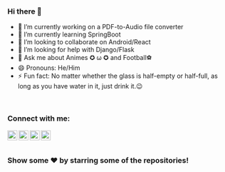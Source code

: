 ### Hi there 👋

- 🔭 I’m currently working on a PDF-to-Audio file converter
- 🌱 I’m currently learning SpringBoot
- 👯 I’m looking to collaborate on Android/React
- 🤔 I’m looking for help with Django/Flask
- 💬 Ask me about Animes ✪ ω ✪ and Football⚽
- 😄 Pronouns: He/Him
- ⚡ Fun fact: No matter whether the glass is half-empty or half-full, as long as you have water in it, just drink it.😉
<br>

### Connect with me:

[<img align="left" alt=" LinkedIn" width="22px" src="https://cdn.jsdelivr.net/npm/simple-icons@v3/icons/linkedin.svg" />][linkedin]
[<img align="left" alt=" Twitter" width="22px" src="https://cdn.jsdelivr.net/npm/simple-icons@v3/icons/twitter.svg" />][twitter]
[<img align="left" alt=" Facebook" width="22px" src="https://cdn.jsdelivr.net/npm/simple-icons@v3/icons/facebook.svg" />][facebook]
[<img align="left" alt=" Instagram" width="22px" src="https://cdn.jsdelivr.net/npm/simple-icons@v3/icons/instagram.svg" />][instagram]

<br>
<br>

### Show some ❤️ by starring some of the repositories!

[twitter]: https://twitter.com/Random_CSE_guy
[facebook]: https://www.facebook.com/faiz.shah.98499/
[linkedin]: https://www.linkedin.com/in/faiz-shah-0b5955189
[instagram]: https://www.instagram.com/neighbourhood_guy/
